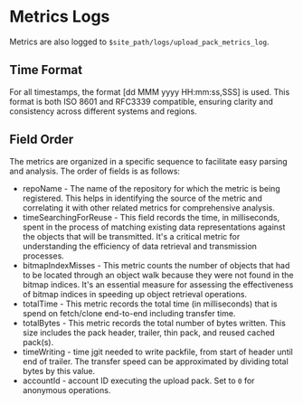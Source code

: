 Metrics Logs
============

Metrics are also logged to `$site_path/logs/upload_pack_metrics_log`.

Time Format
-----------

For all timestamps, the format [dd MMM yyyy HH:mm:ss,SSS] is used. This format is both ISO 8601 and
RFC3339 compatible, ensuring clarity and consistency across different systems and regions.

Field Order
-----------

The metrics are organized in a specific sequence to facilitate easy parsing and analysis. The order
of fields is as follows:

- repoName - The name of the repository for which the metric is being registered. This helps in
  identifying the source of the metric and correlating it with other related metrics for comprehensive
  analysis.
- timeSearchingForReuse - This field records the time, in milliseconds, spent in the process of
  matching existing data representations against the objects that will be transmitted. It's a critical
  metric for understanding the efficiency of data retrieval and transmission processes.
- bitmapIndexMisses - This metric counts the number of objects that had to be located through an
  object walk because they were not found in the bitmap indices. It's an essential measure for assessing
  the effectiveness of bitmap indices in speeding up object retrieval operations.
- totalTime - This metric records the total time (in milliseconds) that is spend on fetch/clone
  end-to-end including transfer time.
- totalBytes - This metric records the total number of bytes written. This size includes the pack
  header, trailer, thin pack, and reused cached pack(s).
- timeWriting - time jgit needed to write packfile, from start of header until end of trailer.
  The transfer speed can be approximated by dividing total bytes by this value.
- accountId - account ID executing the upload pack. Set to `0` for anonymous operations.
